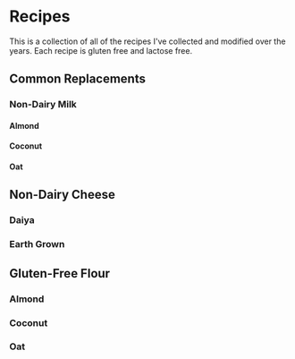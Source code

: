 # Recipes
This is a collection of all of the recipes I've collected and modified over the years.
Each recipe is gluten free and lactose free.

## Common Replacements
### Non-Dairy Milk
#### Almond
#### Coconut
#### Oat

## Non-Dairy Cheese
### Daiya
### Earth Grown

## Gluten-Free Flour
### Almond
### Coconut
### Oat